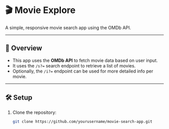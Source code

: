 # 🎬 Movie Explore

A simple, responsive movie search app using the OMDb API.

---

## 📌 Overview

- This app uses the **OMDb API** to fetch movie data based on user input.
- It uses the `/s?=` search endpoint to retrieve a list of movies.
- Optionally, the `/i?=` endpoint can be used for more detailed info per movie.

---

## 🛠️ Setup

1. Clone the repository:
   ```bash
   git clone https://github.com/yourusername/movie-search-app.git
